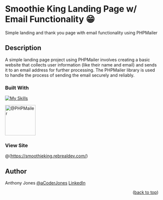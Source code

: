<a id="readme-top"></a>
# Smoothie King Landing Page w/ Email Functionality &#128513;
Simple landing and thank you page with email functionality using PHPMailer

## Description

A simple landing page project using PHPMailer involves creating a basic website that collects user information (like their name and email) and sends it to an email address for further processing. The PHPMailer library is used to handle the process of sending the email securely and reliably.


### Built With

[![My Skills](https://skillicons.dev/icons?i=js,html,css,php,gmail)](https://skillicons.dev)

<img itemprop="image" class="avatar flex-shrink-0 mb-3 mr-3 mb-md-0 mr-md-4" src="https://avatars.githubusercontent.com/u/3959702?s=200&amp;v=4" width="100" height="100" alt="@PHPMailer">

### View Site

@(https://smoothieking.rebrealdev.com/)


## Author

Anthony Jones
[@aCoderJones](https://acoderjones.world/)
[LinkedIn](https://www.linkedin.com/in/coderjones/)

<p align="right">(<a href="#readme-top">back to top</a>)</p>
